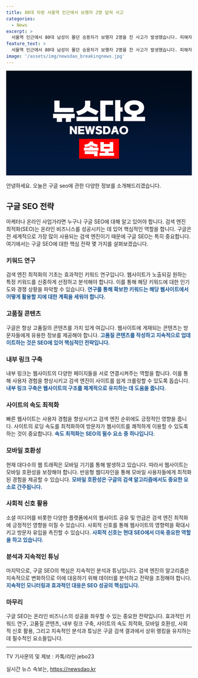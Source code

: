 ```yaml
---
title: 80대 차량 서울역 인근에서 보행자 2명 덮쳐 사고
categories:
  - News
excerpt: >
  서울역 인근에서 80대 남성이 몰던 승용차가 보행자 2명을 친 사고가 발생했습니다. 피해자들은 병원으로 옮겨졌지만 생명에 지장은 없는 것으로 전해졌으며, 가해 차량은 인도로 올라가며 행인을 들이받고 멈췄습니다. 남성은 음주 상태가 아니었던 것으로 보고 경찰이 사고 경위를 조사 중에 있습니다.  #교통사고 #서울역 #80대
feature_text: >
  서울역 인근에서 80대 남성이 몰던 승용차가 보행자 2명을 친 사고가 발생했습니다. 피해자들은 병원으로 옮겨졌지만 생명에 지장은 없는 것으로 전해졌으며, 가해 차량은 인도로 올라가며 행인을 들이받고 멈췄습니다. 남성은 음주 상태가 아니었던 것으로 보고 경찰이 사고 경위를 조사 중에 있습니다.  #교통사고 #서울역 #80대
image: '/assets/img/newsdao_breakingnews.jpg'
---
```


<p><img src="/assets/img/newsdao_breakingnews.jpg" alt="koreaapp 속보" /></p>

<p>안녕하세요. 오늘은 구글 seo에 관한 다양한 정보를 소개해드리겠습니다.</p>

<h2 data-ke-size="size26">구글 SEO 전략</h2>

<p data-ke-size="size16">마케터나 온라인 사업가라면 누구나 구글 SEO에 대해 알고 있어야 합니다. 검색 엔진 최적화(SEO)는 온라인 비즈니스를 성공시키는 데 있어 핵심적인 역할을 합니다. 구글은 전 세계적으로 가장 많이 사용되는 검색 엔진이기 때문에 구글 SEO는 특히 중요합니다. 여기에서는 구글 SEO에 대한 핵심 전략 몇 가지를 살펴보겠습니다.</p>

<h3>키워드 연구</h3>

<p data-ke-size="size16">검색 엔진 최적화의 기초는 효과적인 키워드 연구입니다. 웹사이트가 노출되길 원하는 특정 키워드를 신중하게 선정하고 분석해야 합니다. 이를 통해 해당 키워드에 대한 인기도와 경쟁 상황을 파악할 수 있습니다. <b><span style="color: #1a5490;">연구를 통해 확보한 키워드는 해당 웹사이트에서 어떻게 활용할 지에 대한 계획을 세워야 합니다.</span></b> </p>

<h3>고품질 콘텐츠</h3>

<p data-ke-size="size16">구글은 항상 고품질의 콘텐츠를 가치 있게 여깁니다. 웹사이트에 게재되는 콘텐츠는 방문자들에게 유용한 정보를 제공해야 합니다. <b><span style="color: #1a5490;">고품질 콘텐츠를 작성하고 지속적으로 업데이트하는 것은 SEO에 있어 핵심적인 전략입니다.</span></b></p>

<h3>내부 링크 구축</h3>

<p data-ke-size="size16">내부 링크는 웹사이트의 다양한 페이지들을 서로 연결시켜주는 역할을 합니다. 이를 통해 사용자 경험을 향상시키고 검색 엔진이 사이트를 쉽게 크롤링할 수 있도록 돕습니다. <b><span style="color: #1a5490;">내부 링크 구축은 웹사이트의 구조를 체계적으로 유지하는 데 도움을 줍니다.</span></b></p>

<h3>사이트의 속도 최적화</h3>

<p data-ke-size="size16">빠른 웹사이트는 사용자 경험을 향상시키고 검색 엔진 순위에도 긍정적인 영향을 줍니다. 사이트의 로딩 속도를 최적화하여 방문자가 웹사이트를 쾌적하게 이용할 수 있도록 하는 것이 중요합니다. <b><span style="color: #1a5490;">속도 최적화는 SEO의 필수 요소 중 하나입니다.</span></b></p>

<h3>모바일 호환성</h3>

<p data-ke-size="size16">현재 대다수의 웹 트래픽은 모바일 기기를 통해 발생하고 있습니다. 따라서 웹사이트는 모바일 호환성을 보장해야 합니다. 반응형 웹디자인을 통해 모바일 사용자들에게 최적화된 경험을 제공할 수 있습니다. <b><span style="color: #1a5490;">모바일 호환성은 구글의 검색 알고리즘에서도 중요한 요소로 간주됩니다.</span></b></p>

<h3>사회적 신호 활용</h3>

<p data-ke-size="size16">소셜 미디어를 비롯한 다양한 플랫폼에서의 웹사이트 공유 및 언급은 검색 엔진 최적화에 긍정적인 영향을 미칠 수 있습니다. 사회적 신호를 통해 웹사이트의 영향력을 확대시키고 방문자 유입을 촉진할 수 있습니다. <b><span style="color: #1a5490;">사회적 신호는 현대 SEO에서 더욱 중요한 역할을 하고 있습니다.</span></b></p>

<h3>분석과 지속적인 튜닝</h3>

<p data-ke-size="size16">마지막으로, 구글 SEO의 핵심은 지속적인 분석과 튜닝입니다. 검색 엔진의 알고리즘은 지속적으로 변화하므로 이에 대응하기 위해 데이터를 분석하고 전략을 조정해야 합니다. <b><span style="color: #1a5490;">지속적인 모니터링과 효과적인 대응은 SEO 성공의 핵심입니다.</span></b></p>

<h3>마무리</h3>

<p data-ke-size="size16">구글 SEO는 온라인 비즈니스의 성공을 좌우할 수 있는 중요한 전략입니다. 효과적인 키워드 연구, 고품질 콘텐츠, 내부 링크 구축, 사이트의 속도 최적화, 모바일 호환성, 사회적 신호 활용, 그리고 지속적인 분석과 튜닝은 구글 검색 결과에서 상위 랭킹을 유지하는 데 필수적인 요소들입니다.</p>

<footer>
  <hr data-ke-size="size16">
  <p data-ke-size="size16">TV 기사문의 및 제보 : 카톡/라인 jebo23</p>
</footer>
실시간 뉴스 속보는, <a href="https://newsdao.kr" rel="dofollow">https://newsdao.kr</a>


